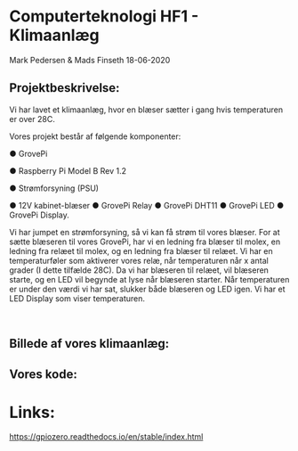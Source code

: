 # Computerteknologi HF1 - Klimaanlæg
Mark Pedersen & Mads Finseth 18-06-2020

## Projektbeskrivelse:
Vi har lavet et klimaanlæg, hvor en blæser sætter i gang hvis temperaturen er over 28C.

Vores projekt består af følgende komponenter:

● GrovePi

● Raspberry Pi Model B Rev 1.2

● Strømforsyning (PSU)

● 12V kabinet-blæser
● GrovePi Relay
● GrovePi DHT11
● GrovePi LED
● GrovePi Display.


Vi har jumpet en strømforsyning, så vi kan få strøm til vores blæser. For at sætte blæseren
til vores GrovePi, har vi en ledning fra blæser til molex, en ledning fra relæet til molex, og en
ledning fra blæser til relæet.
Vi har en temperaturføler som aktiverer vores relæ, når temperaturen når x antal grader (I
dette tilfælde 28C).
Da vi har blæseren til relæet, vil blæseren starte, og en LED vil begynde at lyse når
blæseren starter. Når temperaturen er under den værdi vi har sat, slukker både blæseren og
LED igen. Vi har et LED Display som viser temperaturen.

<br/>

## Billede af vores klimaanlæg:
## Vores kode:



# Links:
https://gpiozero.readthedocs.io/en/stable/index.html

